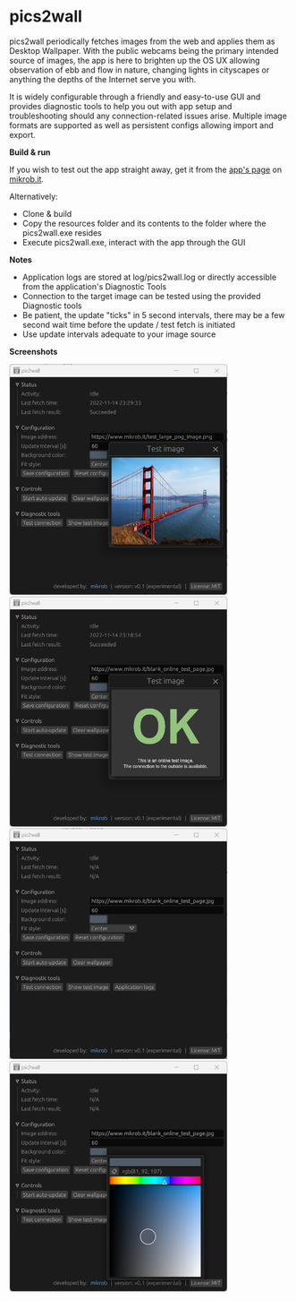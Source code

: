 # pics2wall

pics2wall periodically fetches images from the web and applies them as Desktop Wallpaper. With the public webcams being the primary intended source of images, the app is here to brighten up the OS UX allowing observation of ebb and flow in nature, changing lights in cityscapes or anything the depths of the Internet serve you with.

It is widely configurable through a friendly and easy-to-use GUI and provides diagnostic tools to help you out with app setup and troubleshooting should any connection-related issues arise. Multiple image formats are supported as well as persistent configs allowing import and export.

**Build & run**

If you wish to test out the app straight away, get it from the [app's page](https://mikrob.it/pics2wall_app_detail.html) on [mikrob.it](https://mikrob.it).

Alternatively:
* Clone & build
* Copy the resources folder and its contents to the folder where the pics2wall.exe resides
* Execute pics2wall.exe, interact with the app through the GUI

**Notes**

* Application logs are stored at log/pics2wall.log or directly accessible from the application's Diagnostic Tools
* Connection to the target image can be tested using the provided Diagnostic tools
* Be patient, the update "ticks" in 5 second intervals, there may be a few second wait time before the update / test fetch is initiated
* Use update intervals adequate to your image source

**Screenshots**

<img src="doc/screenshots/actual_image.png" width="390">
<img src="doc/screenshots/connection_test_ok.png" width="390">
<img src="doc/screenshots/default.png" width="390">
<img src="doc/screenshots/color_picker.png" width="390">
